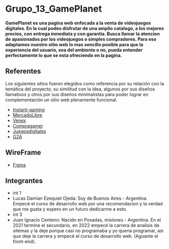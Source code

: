 # Grupo_13_GamePlanet
**GamePlanet es una pagina web enfocada a la venta de videojuegos digitales. En la cual podes disfrutar de una amplio catalogo, a los mejores precios, con entrega inmediata y con garantia. Busca llamar la atencion de apasionados por los videojuegos o simples compradores. Para eso adaptamos nuestro sitio web lo mas sencillo posible para que la experiencia del usuario, sea del ambiente o no, pueda entender perfectamente lo que se esta ofreciendo en la pagina.**

## Referentes
Los siguientes sitios fueron elegidos como referencia por su relación con la temática del proyecto, su similitud con la idea, algunos por sus diseños llamativos y otros por sus diseños minimalistas para poder lograr en complementación un sitio web plenamente funcional. 
- [Instant-gaming](https://www.instant-gaming.com/es/)
- [MercadoLibre](https://www.mercadolibre.com.ar/)
- [Venex](https://www.venex.com.ar/?gclid=Cj0KCQjwn4qWBhCvARIsAFNAMijaaXY5ZqvGeS8svdtiWrge0-Udyov8sxZhwGVvjmd5IhFBCLCowx4aAoM8EALw_wcB)
- [Compragamer](https://compragamer.com/?gclid=Cj0KCQjwn4qWBhCvARIsAFNAMii7YBGV3H9dxJx5pLi3Io2anRQpUgDnqLiUtRUtHDK_kZnwP4xo6QAaAm9WEALw_wcB)
- [Juegosdigitales](https://juegosdigitales.org/)
- [G2A](https://www.g2a.com/es/)

## WireFrame
- [Figma](https://www.figma.com/file/FMHkvOXJWJp3ZeylCmCV42/Untitled?node-id=0%3A1)
## Integrantes
- int 1
- Lucas Damian Ezequiel Ojeda: Soy de Buenos Aires - Argentina. Empecé el curso de desarrollo web por una recomendacion y la verdad que me gusta y espero en un futuro dedicarme a esto.
- int 3
- Juan Ignacio Centeno: Nacido en Posadas, misiones - Argentina. En el 2021 termine el secundario, en 2022 empecé la carrera de analisis de sitemas y la deje porque casi no programaba y yo queria programar, asi que deje la carrera y empecé el curso de desarrollo web. (Aguante el front-end).
